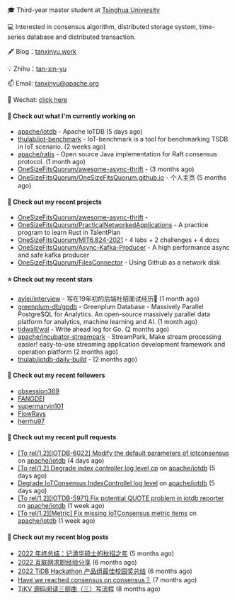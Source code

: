 🎓 Third-year master student at [Tsinghua University](https://www.tsinghua.edu.cn/)

💻 Interested in consensus algorithm, distributed storage system, time-series database and distributed transaction.

🖋 Blog：[tanxinyu.work](https://tanxinyu.work)

💡 Zhihu：[tan-xin-yu](https://www.zhihu.com/people/tan-xin-yu-22)

📫 Email: [tanxinyu@apache.org](mailto:tanxinyu@apache.org)

💬 Wechat: [click here](https://github.com/LebronAl/LebronAl/issues/1)

#### 👷 Check out what I'm currently working on

- [apache/iotdb](https://github.com/apache/iotdb) - Apache IoTDB (5 days ago)
- [thulab/iot-benchmark](https://github.com/thulab/iot-benchmark) - IoT-benchmark is a tool for benchmarking TSDB in IoT scenario. (2 weeks ago)
- [apache/ratis](https://github.com/apache/ratis) - Open source Java implementation for Raft consensus protocol. (1 month ago)
- [OneSizeFitsQuorum/awesome-async-thrift](https://github.com/OneSizeFitsQuorum/awesome-async-thrift) -  (3 months ago)
- [OneSizeFitsQuorum/OneSizeFitsQuorum.github.io](https://github.com/OneSizeFitsQuorum/OneSizeFitsQuorum.github.io) - 个人主页 (5 months ago)

#### 🌱 Check out my recent projects

- [OneSizeFitsQuorum/awesome-async-thrift](https://github.com/OneSizeFitsQuorum/awesome-async-thrift) - 
- [OneSizeFitsQuorum/PracticalNetworkedApplications](https://github.com/OneSizeFitsQuorum/PracticalNetworkedApplications) - A practice program to learn Rust in TalentPlan
- [OneSizeFitsQuorum/MIT6.824-2021](https://github.com/OneSizeFitsQuorum/MIT6.824-2021) - 4 labs &#43; 2 challenges &#43; 4 docs
- [OneSizeFitsQuorum/Async-Kafka-Producer](https://github.com/OneSizeFitsQuorum/Async-Kafka-Producer) - A high performance async and safe kafka producer
- [OneSizeFitsQuorum/FilesConnector](https://github.com/OneSizeFitsQuorum/FilesConnector) - Using Github as a network disk

#### ⭐ Check out my recent stars

- [aylei/interview](https://github.com/aylei/interview) - 写在19年初的后端社招面试经历🤑 (1 month ago)
- [greenplum-db/gpdb](https://github.com/greenplum-db/gpdb) - Greenplum Database - Massively Parallel PostgreSQL for Analytics. An open-source massively parallel data platform for analytics, machine learning and AI. (1 month ago)
- [tidwall/wal](https://github.com/tidwall/wal) - Write ahead log for Go. (2 months ago)
- [apache/incubator-streampark](https://github.com/apache/incubator-streampark) - StreamPark, Make stream processing easier! easy-to-use streaming application development framework and operation platform (2 months ago)
- [thulab/iotdb-daily-build](https://github.com/thulab/iotdb-daily-build) -  (2 months ago)

#### 👯 Check out my recent followers

- [obsession369](https://github.com/obsession369)
- [FANGDEI](https://github.com/FANGDEI)
- [supermarvin101](https://github.com/supermarvin101)
- [FlowRays](https://github.com/FlowRays)
- [herrhu97](https://github.com/herrhu97)

#### 🔨 Check out my recent pull requests

- [[To rel/1.2][IOTDB-6022] Modify the default parameters of iotconsensus](https://github.com/apache/iotdb/pull/10267) on [apache/iotdb](https://github.com/apache/iotdb) (4 days ago)
- [[To rel/1.2] Degrade index controller log level cp](https://github.com/apache/iotdb/pull/10242) on [apache/iotdb](https://github.com/apache/iotdb) (5 days ago)
- [Degrade IoTConsensus IndexControllel log level](https://github.com/apache/iotdb/pull/10241) on [apache/iotdb](https://github.com/apache/iotdb) (5 days ago)
- [[To rel/1.2][IOTDB-5971] Fix potential QUOTE problem in iotdb reporter](https://github.com/apache/iotdb/pull/10205) on [apache/iotdb](https://github.com/apache/iotdb) (1 week ago)
- [[To rel/1.2][Metric] Fix missing IoTConsensus metric items](https://github.com/apache/iotdb/pull/10195) on [apache/iotdb](https://github.com/apache/iotdb) (1 week ago)

#### 📜 Check out my recent blog posts

- [2022 年终总结：记清华硕士的秋招之年](https://tanxinyu.work/2022-annual-summary/) (5 months ago)
- [2022 互联网求职经验分享](https://tanxinyu.work/2022-internet-job-hunting-experience-sharing/) (6 months ago)
- [2022 TiDB Hackathon 产品组最佳校园奖总结](https://tanxinyu.work/2022-tidb-hackathon/) (6 months ago)
- [Have we reached consensus on consensus？](https://tanxinyu.work/have-we-reached-consensus-on-consensus/) (7 months ago)
- [TiKV 源码阅读三部曲（三）写流程](https://tanxinyu.work/tikv-source-code-reading-write/) (8 months ago)
